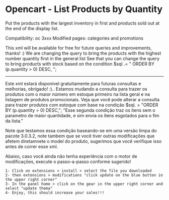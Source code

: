 # Opencart - List Products by Quantity
Put the products with the largest inventory in first and products sold out at the end of the display list.

Compatibility: oc 3xxx
Modified pages: categories and promotions
	
  This xml will be available for free for future queries and improvements, thanks! :)
	We are changing the query to bring the products with the highest number quantity first in the general list
	See that you can change the query to bring products with stock based on the condition $sql .= " ORDER BY (p.quantity > 0) DESC, ";
  
  ---
  Este xml estará disponível gratuitamente para futuras consultas e melhorias, obrigado! :)..
  		Estamos mudando a consulta para trazer os produtos com o maior número em estoque primeiro na lista geral e na listagem de produtos promocionais.
  		Veja que você pode alterar a consulta para trazer produtos com estoque com base na condição $sql. = "ORDER BY (p.quantity > 0) DESC,";
  "Esse segunda condição traz os itens sem o parametro de maior quantidade, e sim envia os itens esgotados para o fim da lista."
  
  Note que testamos essa condição baseando-se em uma versão limpa do pacote 3.0.3.2, 
  note tambem que se você tiver outras modificações que afetem diretamnete o model do produto, sugerimos que você verifique isso antes de correr esse xml.
  
  Abaixo, caso você ainda não tenha experiência com o motor de modificações, execute o passo-a-passo conforme sugerido!
	
    1- Click on extensions > install > select the file you downloaded
    2- then extensions > modifications "click update on the blue button in the upper right corner"
    3- In the panel home > click on the gear in the upper right corner and select "update thema"
    4- Enjoy, this should increase your sales!!!
   
